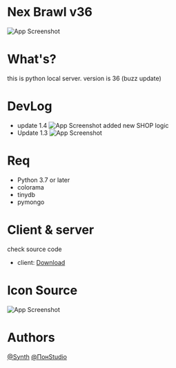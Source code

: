
# Nex Brawl v36
![App Screenshot](https://cdn.discordapp.com/attachments/1040237131693563916/1040239231550894150/Screenshot_20221110-155727_Nex_Alpha1.png)

# What's?
 this is python local server. version is 36 (buzz update)

# DevLog

* update 1.4
 ![App Screenshot](https://cdn.discordapp.com/attachments/1040237131693563916/1040239304531791902/Screenshot_20221110-160529_Nex_Alpha1.png)
added new SHOP logic 
* Update 1.3
![App Screenshot](https://cdn.discordapp.com/attachments/1040237131693563916/1040240818885242910/Screenshot_20221110-162439_Nex_Alpha1.png)
 # Req

* Python 3.7 or later
* colorama
* tinydb
* pymongo

# Client & server

check source code

* client: [Download](https://disk.yandex.ru/d/LlFROL3rWugEOw)

# Icon Source
![App Screenshot](https://cdn.discordapp.com/attachments/1040237131693563916/1040241673529217094/18_202211101640251.png)

# Authors

[@Synth](https://github.com/Synthous)
[@ПонStudio](https://t.me/PonStudio)


